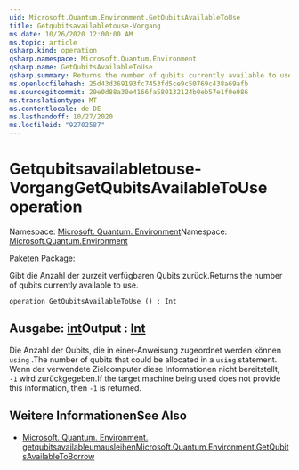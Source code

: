 ```yaml
---
uid: Microsoft.Quantum.Environment.GetQubitsAvailableToUse
title: Getqubitsavailabletouse-Vorgang
ms.date: 10/26/2020 12:00:00 AM
ms.topic: article
qsharp.kind: operation
qsharp.namespace: Microsoft.Quantum.Environment
qsharp.name: GetQubitsAvailableToUse
qsharp.summary: Returns the number of qubits currently available to use.
ms.openlocfilehash: 25d43d369193fc7453fd5ce9c50769c438a69afb
ms.sourcegitcommit: 29e0d88a30e4166fa580132124b0eb57e1f0e986
ms.translationtype: MT
ms.contentlocale: de-DE
ms.lasthandoff: 10/27/2020
ms.locfileid: "92702587"
---
```

# <a name="getqubitsavailabletouse-operation"></a><span data-ttu-id="137c5-102">Getqubitsavailabletouse-Vorgang</span><span class="sxs-lookup"><span data-stu-id="137c5-102">GetQubitsAvailableToUse operation</span></span>

<span data-ttu-id="137c5-103">Namespace: [Microsoft. Quantum. Environment](xref:Microsoft.Quantum.Environment)</span><span class="sxs-lookup"><span data-stu-id="137c5-103">Namespace: [Microsoft.Quantum.Environment](xref:Microsoft.Quantum.Environment)</span></span>

<span data-ttu-id="137c5-104">Paketen [](https://nuget.org/packages/)</span><span class="sxs-lookup"><span data-stu-id="137c5-104">Package: [](https://nuget.org/packages/)</span></span>


<span data-ttu-id="137c5-105">Gibt die Anzahl der zurzeit verfügbaren Qubits zurück.</span><span class="sxs-lookup"><span data-stu-id="137c5-105">Returns the number of qubits currently available to use.</span></span>

```qsharp
operation GetQubitsAvailableToUse () : Int
```


## <a name="output--int"></a><span data-ttu-id="137c5-106">Ausgabe: [int](xref:microsoft.quantum.lang-ref.int)</span><span class="sxs-lookup"><span data-stu-id="137c5-106">Output : [Int](xref:microsoft.quantum.lang-ref.int)</span></span>

<span data-ttu-id="137c5-107">Die Anzahl der Qubits, die in einer-Anweisung zugeordnet werden können `using` .</span><span class="sxs-lookup"><span data-stu-id="137c5-107">The number of qubits that could be allocated in a `using` statement.</span></span>
<span data-ttu-id="137c5-108">Wenn der verwendete Zielcomputer diese Informationen nicht bereitstellt, `-1` wird zurückgegeben.</span><span class="sxs-lookup"><span data-stu-id="137c5-108">If the target machine being used does not provide this information, then `-1` is returned.</span></span>

## <a name="see-also"></a><span data-ttu-id="137c5-109">Weitere Informationen</span><span class="sxs-lookup"><span data-stu-id="137c5-109">See Also</span></span>

- [<span data-ttu-id="137c5-110">Microsoft. Quantum. Environment. getqubitsavailableumausleihen</span><span class="sxs-lookup"><span data-stu-id="137c5-110">Microsoft.Quantum.Environment.GetQubitsAvailableToBorrow</span></span>](xref:Microsoft.Quantum.Environment.GetQubitsAvailableToBorrow)